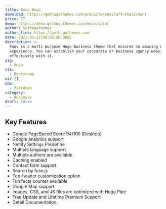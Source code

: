 ```yaml
---
title: Enov Hugo
download: https://gethugothemes.com/products/enov?aff=statichunt
price: 77
demo: https://demo.gethugothemes.com/enov/site/
author: Gethugothemes
author_link: https://gethugothemes.com
date: 2023-01-12T00:00:00.000Z
description: >-
  Enov is a multi-purpose Hugo business theme that ensures an amazing user
  experience. You can establish your corporate or business agency website
  effectively with it.
ssg:
  - Hugo
css:
  - Bootstrap
ui: []
cms:
  - Markdown
category:
  - Business
draft: false
---
```

## Key Features

- Google PageSpeed Score 94/100 (Desktop)
- Google analytics support
- Netlify Settings Predefine
- Multiple language support
- Multiple authors are available
- Caching enabled
- Contact form support
- Search by fuse.js
- Top-header customization option
- Fun facts counter available
- Google Map support
- Images, CSS, and JS files are optimized with Hugo Pipe
- Free Update and Lifetime Premium Support
- Detail Documentation.
